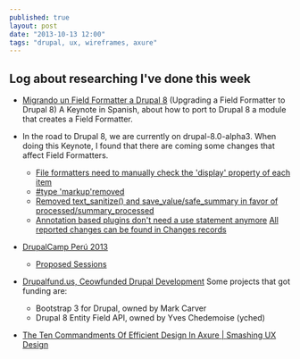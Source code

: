 ```yaml
---
published: true
layout: post
date: "2013-10-13 12:00"
tags: "drupal, ux, wireframes, axure"
---
```


## Log about researching I've done this week

+ [Migrando un Field Formatter a Drupal 8](https://speakerdeck.com/paracuerdas/migrando-un-field-formatter-a-drupal-8) (Upgrading a Field Formatter to Drupal 8)
A Keynote in Spanish, about how to port to Drupal 8 a module that creates a Field Formatter.

+ In the road to Drupal 8, we are currently on drupal-8.0-alpha3. When doing this Keynote, I found that there are coming some changes that affect Field Formatters.
    + [File formatters need to manually check the 'display' property of each item](https://drupal.org/node/2047939)
    + [#type 'markup'removed](https://drupal.org/node/2036237)
    + [Removed text_sanitize() and save_value/safe_summary in favor of processed/summary_processed](https://drupal.org/node/2090719)
    + [Annotation based plugins don't need a use statement anymore](https://drupal.org/node/2096117)
    [All reported changes can be found in Changes records](https://drupal.org/list-changes/drupal)

+ [DrupalCamp Perú 2013](http://lima2013.drupalperu.org/)
    + [Proposed Sessions](http://lima2013.drupalperu.org/node/1/program/sessions/proposed)

+ [Drupalfund.us, Ceowfunded Drupal Development](https://www.drupalfund.us/)
    Some projects that got funding are:
    + Bootstrap 3 for Drupal, owned by Mark Carver
    + Drupal 8 Entity Field API, owned by Yves Chedemoise (yched)

+ [The Ten Commandments Of Efficient Design In Axure | Smashing UX Design](http://uxdesign.smashingmagazine.com/2013/10/04/ten-commandments-of-efficient-design-in-axure/)